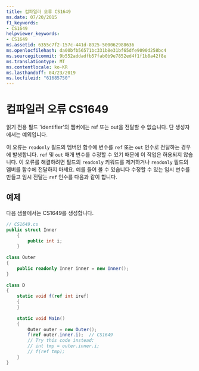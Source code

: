 ```yaml
---
title: 컴파일러 오류 CS1649
ms.date: 07/20/2015
f1_keywords:
- CS1649
helpviewer_keywords:
- CS1649
ms.assetid: 6355c7f2-157c-441d-8925-500062988636
ms.openlocfilehash: da00bfb56571bc331b8e31bf65dfe9090d258bc4
ms.sourcegitcommit: 9b552addadfb57fab0b9e7852ed4f1f1b8a42f8e
ms.translationtype: MT
ms.contentlocale: ko-KR
ms.lasthandoff: 04/23/2019
ms.locfileid: "61685750"
---
```

# <a name="compiler-error-cs1649"></a>컴파일러 오류 CS1649
읽기 전용 필드 'identifier'의 멤버에는 ref 또는 out을 전달할 수 없습니다. 단 생성자에서는 예외입니다.  
  
 이 오류는 `readonly` 필드의 멤버인 함수에 변수를 `ref` 또는 `out` 인수로 전달하는 경우에 발생합니다. `ref` 및 `out` 매개 변수를 수정할 수 있기 때문에 이 작업은 허용되지 않습니다. 이 오류를 해결하려면 필드의 `readonly` 키워드를 제거하거나 `readonly` 필드의 멤버를 함수에 전달하지 마세요. 예를 들어 볼 수 있습니다 수정할 수 있는 임시 변수를 만들고 임시 전달는 `ref` 인수를 다음과 같이 합니다.  
  
## <a name="example"></a>예제  
 다음 샘플에서는 CS1649를 생성합니다.  
  
```csharp  
// CS1649.cs  
public struct Inner  
    {  
        public int i;  
    }  
  
class Outer  
{  
    public readonly Inner inner = new Inner();  
}  
  
class D  
{  
    static void f(ref int iref)  
    {  
    }  
  
    static void Main()  
    {  
        Outer outer = new Outer();   
        f(ref outer.inner.i);  // CS1649  
        // Try this code instead:  
        // int tmp = outer.inner.i;  
        // f(ref tmp);  
    }  
}  
```
